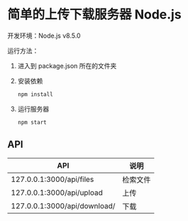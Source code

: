 # 简单的上传下载服务器 Node.js

开发环境：Node.js v8.5.0

运行方法：

1. 进入到 package.json 所在的文件夹
2. 安装依赖

    ```sh
    npm install
    ```

3. 运行服务器

    ```sh
    npm start
    ```

## API

API | 说明
--- | ---
127.0.0.1:3000/api/files | 检索文件
127.0.0.1:3000/api/upload | 上传
127.0.0.1:3000/api/download/<file name> | 下载


